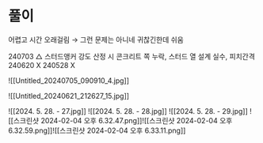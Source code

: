 # 풀이

어렵고 시간 오래걸림 → 그런 문제는 아니네 귀찮긴한데 쉬움

240703 △ 스터드앵커 강도 산정 시 콘크리트 쪽 누락, 스터드 열 설계 실수, 피치간격 
240620 X
240528 X 

![[Untitled_20240705_090910_4.jpg]]

![[Untitled_20240621_212627_15.jpg]]



![[2024. 5. 28. - 27.jpg]]
![[2024. 5. 28. - 28.jpg]]
![[2024. 5. 28. - 29.jpg]]
![[스크린샷 2024-02-04 오후 6.32.47.png]]![[스크린샷 2024-02-04 오후 6.32.59.png]]![[스크린샷 2024-02-04 오후 6.33.11.png]]